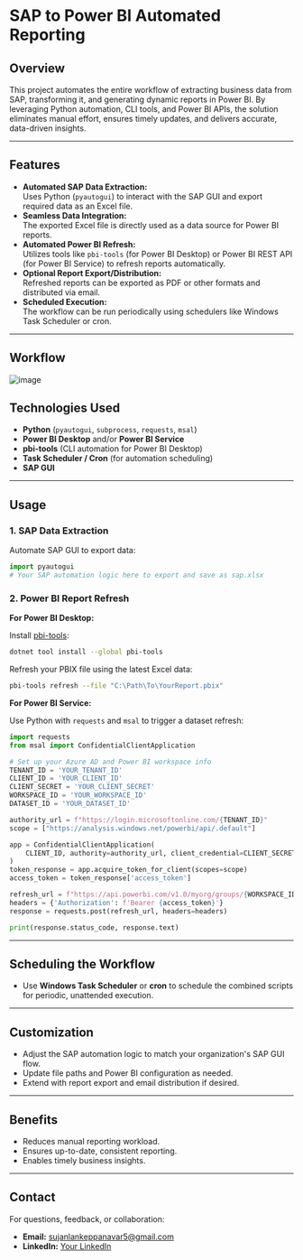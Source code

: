 # SAP to Power BI Automated Reporting

## Overview

This project automates the entire workflow of extracting business data from SAP, transforming it, and generating dynamic reports in Power BI. By leveraging Python automation, CLI tools, and Power BI APIs, the solution eliminates manual effort, ensures timely updates, and delivers accurate, data-driven insights.

---

## Features

- **Automated SAP Data Extraction:**  
  Uses Python (`pyautogui`) to interact with the SAP GUI and export required data as an Excel file.
- **Seamless Data Integration:**  
  The exported Excel file is directly used as a data source for Power BI reports.
- **Automated Power BI Refresh:**  
  Utilizes tools like `pbi-tools` (for Power BI Desktop) or Power BI REST API (for Power BI Service) to refresh reports automatically.
- **Optional Report Export/Distribution:**  
  Refreshed reports can be exported as PDF or other formats and distributed via email.
- **Scheduled Execution:**  
  The workflow can be run periodically using schedulers like Windows Task Scheduler or cron.

---

## Workflow
![image](https://github.com/user-attachments/assets/c6de4cf8-096f-40aa-ae94-48972760b141)


## Technologies Used

- **Python** (`pyautogui`, `subprocess`, `requests`, `msal`)
- **Power BI Desktop** and/or **Power BI Service**
- **pbi-tools** (CLI automation for Power BI Desktop)
- **Task Scheduler / Cron** (for automation scheduling)
- **SAP GUI**

---

## Usage

### 1. SAP Data Extraction

Automate SAP GUI to export data:

```python
import pyautogui
# Your SAP automation logic here to export and save as sap.xlsx
```

### 2. Power BI Report Refresh

**For Power BI Desktop:**

Install [pbi-tools](https://github.com/pbi-tools/pbi-tools):

```sh
dotnet tool install --global pbi-tools
```

Refresh your PBIX file using the latest Excel data:

```sh
pbi-tools refresh --file "C:\Path\To\YourReport.pbix"
```

**For Power BI Service:**

Use Python with `requests` and `msal` to trigger a dataset refresh:

```python
import requests
from msal import ConfidentialClientApplication

# Set up your Azure AD and Power BI workspace info
TENANT_ID = 'YOUR_TENANT_ID'
CLIENT_ID = 'YOUR_CLIENT_ID'
CLIENT_SECRET = 'YOUR_CLIENT_SECRET'
WORKSPACE_ID = 'YOUR_WORKSPACE_ID'
DATASET_ID = 'YOUR_DATASET_ID'

authority_url = f"https://login.microsoftonline.com/{TENANT_ID}"
scope = ["https://analysis.windows.net/powerbi/api/.default"]

app = ConfidentialClientApplication(
    CLIENT_ID, authority=authority_url, client_credential=CLIENT_SECRET
)
token_response = app.acquire_token_for_client(scopes=scope)
access_token = token_response['access_token']

refresh_url = f"https://api.powerbi.com/v1.0/myorg/groups/{WORKSPACE_ID}/datasets/{DATASET_ID}/refreshes"
headers = {'Authorization': f'Bearer {access_token}'}
response = requests.post(refresh_url, headers=headers)

print(response.status_code, response.text)
```

---

## Scheduling the Workflow

- Use **Windows Task Scheduler** or **cron** to schedule the combined scripts for periodic, unattended execution.

---

## Customization

- Adjust the SAP automation logic to match your organization's SAP GUI flow.
- Update file paths and Power BI configuration as needed.
- Extend with report export and email distribution if desired.

---

## Benefits

- Reduces manual reporting workload.
- Ensures up-to-date, consistent reporting.
- Enables timely business insights.

---

## Contact

For questions, feedback, or collaboration:

- **Email:** sujanlankeppanavar5@gmail.com
- **LinkedIn:** [Your LinkedIn](https://www.linkedin.com/in/sujan-lankeppanavar-45930a2a3/)
